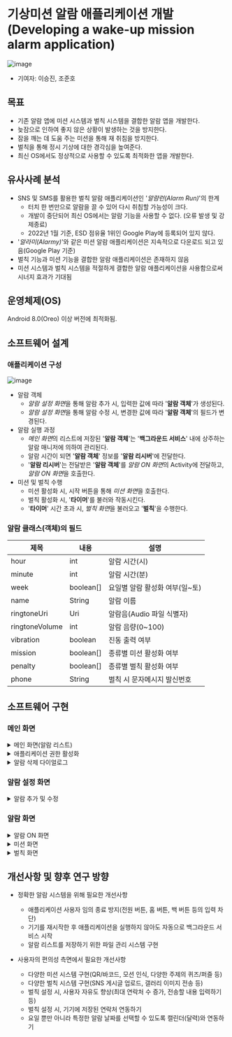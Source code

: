 # 기상미션 알람 애플리케이션 개발<br>(Developing a wake-up mission alarm application)
![image](https://user-images.githubusercontent.com/91407433/151686367-5dccde1e-a91d-42e6-b576-a8a34f60e5b0.png)

- 기여자: 이승진, 조준호

## 목표
- 기존 알람 앱에 미션 시스템과 벌칙 시스템을 결합한 알람 앱을 개발한다.
- 늦잠으로 인하여 좋지 않은 상황이 발생하는 것을 방지한다.
- 잠을 깨는 데 도움 주는 미션을 통해 재 취침을 방지한다.
- 벌칙을 통해 정시 기상에 대한 경각심을 높여준다.
- 최신 OS에서도 정상적으로 사용할 수 있도록 최적화한 앱을 개발한다.

## 유사사례 분석
- SNS 및 SMS를 활용한 벌칙 알람 애플리케이션인 '*알람런(Alarm Run)*'의 한계
  - 터치 한 번만으로 알람을 끌 수 있어 다시 취침할 가능성이 크다.
  - 개발이 중단되어 최신 OS에서는 알람 기능을 사용할 수 없다. (오류 발생 및 강제종료)
  - 2022년 1월 기준, ESD 점유율 1위인 Google Play에 등록되어 있지 않다.
- '*알라미(Alarmy)*'와 같은 미션 알람 애플리케이션은 지속적으로 다운로드 되고 있음(Google Play 기준)
- 벌칙 기능과 미션 기능을 결합한 알람 애플리케이션은 존재하지 않음
- 미션 시스템과 벌칙 시스템을 적절하게 결합한 알람 애플리케이션을 사용함으로써 시너지 효과가 기대됨


## 운영체제(OS)
Android 8.0(Oreo) 이상 버전에 최적화됨.

## 소프트웨어 설계

### 애플리케이션 구성
![image](https://user-images.githubusercontent.com/91407433/151685995-a09ed702-a0a1-44aa-a184-fdf07de69a16.png)
- 알람 객체
  - *알람 설정 화면*을 통해 알람 추가 시, 입력한 값에 따라 '**알람 객체**'가 생성된다.
  - *알람 설정 화면*을 통해 알람 수정 시, 변경한 값에 따라 '**알람 객체**'의 필드가 변경된다.
- 알람 실행 과정
  - *메인 화면*의 리스트에 저장된 '**알람 객체**'는 '**백그라운드 서비스**' 내에 상주하는 알람 매니저에 의하여 관리된다.
  - 알람 시간이 되면 '**알람 객체**' 정보를 '**알람 리시버**'에 전달한다.
  - '**알람 리시버**'는 전달받은 '**알람 객체**'를 *알람 ON 화면*의 Activity에 전달하고, *알람 ON 화면*을 호출한다.
- 미션 및 벌칙 수행
  - 미션 활성화 시, 시작 버튼을 통해 *미션 화면*을 호출한다.
  - 벌칙 활성화 시, '**타이머**'를 불러와 작동시킨다.
  - '**타이머**' 시간 초과 시, *벌칙 화면*을 불러오고 '**벌칙**'을 수행한다.

### 알람 클래스(객체)의 필드
|제목|내용|설명|
|------|---|---|
|hour|int|알람 시간(시)|
|minute|int|알람 시간(분)|
|week|boolean[]|요일별 알람 활성화 여부(일~토)|
|name|String|알람 이름|
|ringtoneUri|Uri|알람음(Audio 파일 식별자)|
|ringtoneVolume|int|알람 음량(0~100)|
|vibration|boolean|진동 출력 여부|
|mission|boolean[]|종류별 미션 활성화 여부|
|penalty|boolean[]|종류별 벌칙 활성화 여부|
|phone|String|벌칙 시 문자메시지 발신번호|

## 소프트웨어 구현

### 메인 화면

<details markdown="1">
<summary>메인 화면(알람 리스트)</summary>

![image](https://user-images.githubusercontent.com/91407433/151685632-ff16d48d-fc10-4959-a100-b8d95c77d7bd.png)
![image](https://user-images.githubusercontent.com/91407433/151685634-5f948aaa-a113-4db9-bc39-51ee49300121.png)
- 좌: 권한 활성화 후 앱을 처음 실행할 때 또는 리스트에서 모든 알람을 삭제하였을 때
- 우: 알람을 추가 또는 수정할 경우 알람 리스트에 반영
> - 알람 추가: [추가] 버튼 누르기
> - 알람 수정: 리스트에서 수정을 원하는 알람 항목 누르기

</details>

<details markdown="1">
<summary>애플리케이션 권한 활성화</summary>

![image](https://user-images.githubusercontent.com/91407433/151685641-e8c7cf9b-076b-4dba-80c5-2031043349ca.png)
![image](https://user-images.githubusercontent.com/91407433/151685670-a6278d4e-fefa-4f9f-a386-de889157275f.png)
- 좌: 문자메시지(SMS) 권한 활성화
- 우: 다른 앱 위에 표시 권한 활성화

</details>

<details markdown="1">
<summary>알람 삭제 다이얼로그</summary>

![image](https://user-images.githubusercontent.com/91407433/151685675-d97a402a-3ef8-4f23-a377-d0540b31fe6c.png)
- 알람 리스트에서 삭제를 원하는 항목을 길게 누르면 위와 같이 삭제를 묻는 다이얼로그가 출력된다.
- [삭제]를 누르면 리스트에서 해당 알람이 삭제된다.

</details>

### 알람 설정 화면

<details markdown="1">
<summary>알람 추가 및 수정</summary>

![image](https://user-images.githubusercontent.com/91407433/151685681-a79ddcf7-2bd1-45b2-8d85-21e3a37ac5f3.png)
![image](https://user-images.githubusercontent.com/91407433/151685683-7e0cfab2-1469-4ddb-9c71-78d96a6ed6a9.png)
- 좌: 알람 설정 화면(시간, 요일, 알람 이름, 알람음, 미션, 벌칙)
- 우: [♬] 버튼(알람음 선택 버튼)을 누르면 위와 같이 알람음 선택기 호출
>  모든 요일 토글 버튼(일~토)을 비활성화하면 알람이 OFF됨(상단의 [알람 끄기] 버튼이 이를 한번에 수행함)

</details>

### 알람 화면

<details markdown="1">
<summary>알람 ON 화면</summary>

![image](https://user-images.githubusercontent.com/91407433/151685697-c257a47e-242a-47f3-bf5f-0c41f0719967.png)
![image](https://user-images.githubusercontent.com/91407433/151685699-94a001fa-69cb-4a75-833c-1a757cfeb24c.png)
- 좌: 기본적인 알람 ON 화면(미션과 벌칙을 비활성화 하였을 경우)
- 우: 미션을 활성화하면[미션 시작하기] 버튼이 추가된다. 벌칙을 활성화하면 상단에 타이머 남은 시간이 출력된다.
> 타이머 시간은 150~300초 사이가 적합할 것으로 생각됨
</details>

<details markdown="1">
<summary>미션 화면</summary>

![image](https://user-images.githubusercontent.com/91407433/151685703-5853065f-6706-4276-86ca-2c0c25a2def2.png)
![image](https://user-images.githubusercontent.com/91407433/151685704-8e7d3a08-9494-43a7-ba54-b94ab2b4aefb.png)
- 좌: 사자성어 퀴즈 미션 예시
- 우: 수학(사칙연산) 퀴즈 미션 예시
> [미리보기 종료] 버튼은 알람 설정 화면에서 미리보기를 하였을 경우에만 활성화된다. 실제 알람 미션 수행 시에는 활성화되지 않는다. 

</details>

<details markdown="1">
<summary>벌칙 화면</summary>

![image](https://user-images.githubusercontent.com/91407433/151685706-daa9fc52-62eb-4327-81bf-76b98fc46a6f.png)
![image](https://user-images.githubusercontent.com/91407433/151685709-09c51c2e-19be-422c-b8e2-0cbe9bb364c8.png)
- 좌: 타이머 시간 초과 시, 알람 설정 시 입력한 연락처로 문자메시지 전송
- 우: 실제로 문자메시지가 전송되었음을 확인할 수 있음
> 미션 수행 중 타이머 시간을 초과하기 전에 버튼 입력이 감지되면 타이머가 처음부터 재시작된다.

</details>

## 개선사항 및 향후 연구 방향
- 정확한 알람 시스템을 위해 필요한 개선사항
  - 애플리케이션 사용자 임의 종료 방지(전원 버튼, 홈 버튼, 백 버튼 등의 입력 차단)
  - 기기를 재시작한 후 애플리케이션을 실행하지 않아도 자동으로 백그라운드 서비스 시작
  - 알람 리스트를 저장하기 위한 파일 관리 시스템 구현

- 사용자의 편의성 측면에서 필요한 개선사항
  - 다양한 미션 시스템 구현(QR/바코드, 모션 인식, 다양한 주제의 퀴즈/퍼즐 등)
  - 다양한 벌칙 시스템 구현(SNS 게시글 업로드, 갤러리 이미지 전송 등)
  - 벌칙 설정 시, 사용자 자유도 향상(최대 연락처 수 증가, 전송할 내용 입력하기 등)
  - 벌칙 설정 시, 기기에 저장된 연락처 연동하기
  - 요일 뿐만 아니라 특정한 알람 날짜를 선택할 수 있도록 캘린더(달력)와 연동하기
